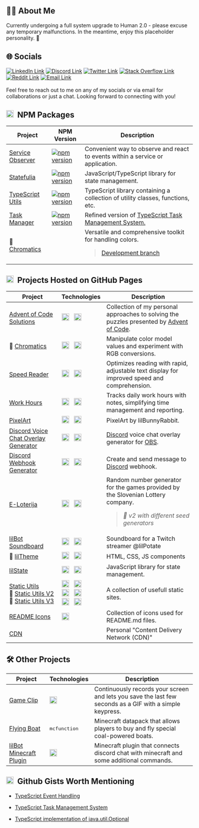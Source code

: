 <h2>🙋‍♂️ About Me</h2>

Currently undergoing a full system upgrade to Human 2.0 - please excuse any temporary malfunctions. In the meantime,
enjoy this placeholder personality. 🚀

<h2>🌐 Socials</h2>

<a href="https://linkedin.com/in/andraz-mesaric-sirec"><img
    src="https://img.shields.io/badge/LinkedIn-%40andraz--mesaric--sirec-%23505050?logo=linkedin&logoColor=white&labelColor=%230077b5"
    alt="LinkedIn Link"></a>
<a href="https://discord.com/users/237509022301814784"><img
    src="https://img.shields.io/badge/Discord-%40lilbunnyrabbit-%23505050?logo=discord&logoColor=white&labelColor=%235865F2"
    alt="Discord Link"></a>
<a href="https://twitter.com/amesaricsirec"><img
    src="https://img.shields.io/badge/Twitter-%40amesaricsirec-%23505050?logo=x&logoColor=white&labelColor=%23000000"
    alt="Twitter Link"></a>
<a href="https://stackoverflow.com/users/11786580"><img
    src="https://img.shields.io/badge/Stack_Overflow-%40lilBunnyRabbit-%23505050?logo=stackoverflow&logoColor=white&labelColor=%23F48024"
    alt="Stack Overflow Link"></a>
<a href="https://www.reddit.com/user/lilBunnyRabbit/"><img
    src="https://img.shields.io/badge/Reddit-%40lilBunnyRabbit-%23505050?logo=reddit&logoColor=white&labelColor=%23FF4500"
    alt="Reddit Link"></a>
<a href="mailto:amesaricsirec@gmail.com"><img
    src="https://img.shields.io/badge/Email-amesaricsirec%40gmail.com-%23505050?logo=gmail&logoColor=white&labelColor=%23c71610"
    alt="Email Link"></a>
<br />
<br />
Feel free to reach out to me on any of my socials or via email for collaborations or just a chat. Looking forward to
connecting with you!

<h2><img src="https://lilbunnyrabbit.github.io/readme-icons/npm.svg" height="20px">&nbsp;&nbsp;NPM Packages</h2>

<table>
  <thead>
    <tr>
      <th>Project</th>
      <th>NPM Version</th>
      <th>Description</th>
    </tr>
  </thead>

  <tbody>
    <tr>
      <td><a href="https://github.com/lilBunnyRabbit/service-observer">Service Observer</a></td>
      <td><a href="https://www.npmjs.com/package/@lilbunnyrabbit/service-observer"><img
            src="https://img.shields.io/npm/v/@lilbunnyrabbit/service-observer.svg" alt="npm version"></a></td>
      <td>Convenient way to observe and react to events within a service or application.</td>
    </tr>
    <tr>
      <td><a href="https://github.com/lilBunnyRabbit/statefulia">Statefulia</a></td>
      <td><a href="https://www.npmjs.com/package/@lilbunnyrabbit/statefulia"><img
            src="https://img.shields.io/npm/v/@lilbunnyrabbit/statefulia.svg" alt="npm version"></a></td>
      <td>JavaScript/TypeScript library for state management.</td>
    </tr>
    <tr>
      <td><a href="https://github.com/lilBunnyRabbit/typescript-utils">TypeScript Utils</a></td>
      <td><a href="https://www.npmjs.com/package/@lilbunnyrabbit/utils"><img
            src="https://img.shields.io/npm/v/@lilbunnyrabbit/utils.svg" alt="npm version"></a></td>
      <td>TypeScript library containing a collection of utility classes, functions, etc.</td>
    </tr>
    <tr>
      <td><a href="https://github.com/lilBunnyRabbit/task-manager">Task Manager</a></td>
      <td><a href="https://www.npmjs.com/package/@lilbunnyrabbit/task-manager"><img
            src="https://img.shields.io/npm/v/@lilbunnyrabbit/task-manager.svg" alt="npm version"></a></td>
      <td>Refined version of <a href="https://gist.github.com/lilBunnyRabbit/8ba9a800b7cf9f91df84e15e9a2d6faa">TypeScript Task Management System.</a></td>
    </tr>
    <tr>
      <td>🚧 <a href="https://github.com/lilBunnyRabbit/chromatics">Chromatics</a></td>
      <td></td>
      <td>
        Versatile and comprehensive toolkit for handling colors.
        <br />
        <blockquote><a href="https://github.com/lilBunnyRabbit/chromatics/tree/dev">Development branch</a></blockquote>
      </td>
    </tr>
  </tbody>
</table>

<h2><img src="https://lilbunnyrabbit.github.io/readme-icons/github.svg" height="20px">&nbsp;&nbsp;Projects Hosted on
  GitHub Pages</h2>

<table>
  <thead>
    <tr>
      <th>Project</th>
      <th>Technologies</th>
      <th>Description</th>
    </tr>
  </thead>

  <tbody>
    <!-- Svelte -->
    <tr>
      <td><a href="https://lilbunnyrabbit.github.io/advent-of-code">Advent of Code Solutions</a></td>
      <td>
        <img src="https://lilbunnyrabbit.github.io/readme-icons/typescript.svg" height="20px" alt="TypeScript Logo"
          title="TypeScript">
        &nbsp;
        <img src="https://lilbunnyrabbit.github.io/readme-icons/svelte.svg" height="20px" alt="Svelte Logo"
          title="Svelte">
      </td>
      <td>Collection of my personal approaches to solving the puzzles presented by <a
          href="https://adventofcode.com/">Advent of Code</a>.</td>
    </tr>
    <tr>
      <td>🚧 <a href="https://lilbunnyrabbit.github.io/chromatics">Chromatics</a></td>
      <td>
        <img src="https://lilbunnyrabbit.github.io/readme-icons/typescript.svg" height="20px" alt="TypeScript Logo"
          title="TypeScript">
        &nbsp;
        <img src="https://lilbunnyrabbit.github.io/readme-icons/svelte.svg" height="20px" alt="Svelte Logo"
          title="Svelte">
      </td>
      <td>
        Manipulate color model values and experiment with RGB conversions.
      </td>
    </tr>
    <tr>
      <td><a href="https://lilbunnyrabbit.github.io/speed-reader/">Speed Reader</a></td>
      <td>
        <img src="https://lilbunnyrabbit.github.io/readme-icons/typescript.svg" height="20px" alt="TypeScript Logo"
          title="TypeScript">
        &nbsp;
        <img src="https://lilbunnyrabbit.github.io/readme-icons/svelte.svg" height="20px" alt="Svelte Logo"
          title="Svelte">
      </td>
      <td>Optimizes reading with rapid, adjustable text display for improved speed and comprehension.</td>
    </tr>
    <!-- React -->
    <tr>
      <td><a href="https://lilbunnyrabbit.github.io/work-hours">Work Hours</a></td>
      <td>
        <img src="https://lilbunnyrabbit.github.io/readme-icons/typescript.svg" height="20px" alt="TypeScript Logo"
          title="TypeScript">
        &nbsp;
        <img src="https://lilbunnyrabbit.github.io/readme-icons/react.svg" height="20px" alt="React Logo" title="React">
      </td>
      <td>Tracks daily work hours with notes, simplifying time management and reporting.</td>
    </tr>
    <!-- Jekyll -->
    <tr>
      <td><a href="https://lilbunnyrabbit.github.io/pixelart/">PixelArt</a></td>
      <td>
        <img src="https://lilbunnyrabbit.github.io/readme-icons/aseprite.svg" height="20px" alt="Aseprite Logo"
          title="Aseprite">
        &nbsp;
        <img src="https://lilbunnyrabbit.github.io/readme-icons/jekyll.svg" height="20px" alt="Jekyll Logo"
          title="Jekyll">
      </td>
      <td>PixelArt by lilBunnyRabbit.</td>
    </tr>
    <!-- HTML -->
    <tr>
      <td><a href="https://lilbunnyrabbit.github.io/discord-vc-overlay/">Discord Voice Chat Overlay Generator</a></td>
      <td>
        <img src="https://lilbunnyrabbit.github.io/readme-icons/javascript.svg" height="20px" alt="JavaScript Logo"
          title="JavaScript">
        &nbsp;
        <img src="https://lilbunnyrabbit.github.io/readme-icons/html.svg" height="20px" alt="HTML Logo" title="HTML">
      </td>
      <td><a href="https://discord.com/">Discord</a> voice chat overlay generator for <a
          href="https://obsproject.com/">OBS</a>.</td>
    </tr>
    <tr>
      <td><a href="https://lilbunnyrabbit.github.io/discord-webhook-generator">Discord Webhook Generator</a></td>
      <td>
        <img src="https://lilbunnyrabbit.github.io/readme-icons/javascript.svg" height="20px" alt="JavaScript Logo"
          title="JavaScript">
        &nbsp;
        <img src="https://lilbunnyrabbit.github.io/readme-icons/html.svg" height="20px" alt="HTML Logo" title="HTML">
      </td>
      <td>Create and send message to <a href="https://discord.com/">Discord</a> webhook.</td>
    </tr>
    <tr>
      <td><a href="https://lilbunnyrabbit.github.io/e-loterija">E-Loterija</td>
      <td>
        <img src="https://lilbunnyrabbit.github.io/readme-icons/javascript.svg" height="20px" alt="JavaScript Logo"
          title="JavaScript">
        &nbsp;
        <img src="https://lilbunnyrabbit.github.io/readme-icons/html.svg" height="20px" alt="HTML Logo" title="HTML">
      </td>
      <td>
        Random number generator for the games provided by the Slovenian Lottery company.
        <br />
        <blockquote><i>🚧 v2 with different seed generators</i></blockquote>
      </td>
    </tr>
    <tr>
      <td><a href="https://lilbunnyrabbit.github.io/lilBot-soundboard">lilBot Soundboard</td>
      <td>
        <img src="https://lilbunnyrabbit.github.io/readme-icons/javascript.svg" height="20px" alt="JavaScript Logo"
          title="JavaScript">
        &nbsp;
        <img src="https://lilbunnyrabbit.github.io/readme-icons/html.svg" height="20px" alt="HTML Logo" title="HTML">
      </td>
      <td>Soundboard for a Twitch streamer @lilPotate</td>
    </tr>
    <tr>
      <td>🚧 <a href="https://lilbunnyrabbit.github.io/lilTheme/">lilTheme</a></td>
      <td>
        <img src="https://lilbunnyrabbit.github.io/readme-icons/javascript.svg" height="20px" alt="JavaScript Logo"
          title="JavaScript">
        &nbsp;
        <img src="https://lilbunnyrabbit.github.io/readme-icons/html.svg" height="20px" alt="HTML Logo" title="HTML">
      </td>
      <td>HTML, CSS, JS components</td>
    </tr>
    <tr>
      <td><a href="https://lilbunnyrabbit.github.io/cdn/libs/lilstate/0.2.0/docs.html">lilState</a></td>
      <td>
        <img src="https://lilbunnyrabbit.github.io/readme-icons/javascript.svg" height="20px" alt="JavaScript Logo"
          title="JavaScript">
        &nbsp;
        <img src="https://lilbunnyrabbit.github.io/readme-icons/html.svg" height="20px" alt="HTML Logo" title="HTML">
      </td>
      <td>JavaScript library for state management.</td>
    </tr>
    <tr>
      <td>
        <a href="https://lilbunnyrabbit.github.io/static-utils/">Static Utils</a>
        <br />
        🚧 <a href="https://lilbunnyrabbit.github.io/static-utils-v2/">Static Utils V2</a>
        <br />
        🚧 <a href="https://lilbunnyrabbit.github.io/static-utils-v3/">Static Utils V3</a>
      </td>
      <td>
        <img src="https://lilbunnyrabbit.github.io/readme-icons/javascript.svg" height="20px" alt="JavaScript Logo"
          title="JavaScript">
        &nbsp;
        <img src="https://lilbunnyrabbit.github.io/readme-icons/html.svg" height="20px" alt="HTML Logo" title="HTML">
        <br />
        <img src="https://lilbunnyrabbit.github.io/readme-icons/typescript.svg" height="20px" alt="TypeScript Logo"
          title="TypeScript">
        &nbsp;
        <img src="https://lilbunnyrabbit.github.io/readme-icons/react.svg" height="20px" alt="React Logo" title="React">
        <br />
        <img src="https://lilbunnyrabbit.github.io/readme-icons/typescript.svg" height="20px" alt="TypeScript Logo"
          title="TypeScript">
        &nbsp;
        <img src="https://lilbunnyrabbit.github.io/readme-icons/svelte.svg" height="20px" alt="Svelte Logo"
          title="Svelte">
      </td>
      <td>
        A collection of usefull static sites.
      </td>
    </tr>
    <tr>
      <td><a href="https://lilbunnyrabbit.github.io/readme-icons/">README Icons</a></td>
      <td>
        <img src="https://lilbunnyrabbit.github.io/readme-icons/html.svg" height="20px" alt="HTML Logo" title="HTML">
      </td>
      <td>Collection of icons used for README.md files.</td>
    </tr>
    <!-- Other -->
    <tr>
      <td><a href="https://github.com/lilBunnyRabbit/cdn">CDN</a></td>
      <td></td>
      <td>Personal "Content Delivery Network (CDN)"</td>
    </tr>
  </tbody>
</table>

<!--
Other:
- https://lilbunnyrabbit.github.io/fri-3-year
- https://lilbunnyrabbit.github.io/fri
- https://lilbunnyrabbit.github.io/fuji-game-unity
- https://lilbunnyrabbit.github.io/fuji-game-webgl
- https://lilbunnyrabbit.github.io/invoice-generator
- https://lilbunnyrabbit.github.io/lilBot
- https://lilbunnyrabbit.github.io/lilnotes/
- https://lilbunnyrabbit.github.io/lilstate
- https://lilbunnyrabbit.github.io/lilutils - depricated - replaced by static utils
- https://lilbunnyrabbit.github.io/notes
- https://lilbunnyrabbit.github.io/panda-aquarium
- https://lilbunnyrabbit.github.io/panda-pool
- https://lilbunnyrabbit.github.io/portfolio
- https://lilbunnyrabbit.github.io/recepti
- https://lilbunnyrabbit.github.io/three.js-testing
- https://lilbunnyrabbit.github.io/twitch-game/
- 
-->

<h2>🛠️ Other Projects</h2>

<table>
  <thead>
    <tr>
      <th>Project</th>
      <th>Technologies</th>
      <th>Description</th>
    </tr>
  </thead>

  <tbody>
    <tr>
      <td><a href="https://lilbunnyrabbit.github.io/game-clip">Game Clip</a></td>
      <td>
        <img src="https://lilbunnyrabbit.github.io/readme-icons/rust-crab.svg" height="20px" alt="Rust Logo"
          title="Rust">
      </td>
      <td>Continuously records your screen and lets you save the last few seconds as a GIF with a simple keypress.</td>
    </tr>
    <tr>
      <td><a href="https://lilbunnyrabbit.github.io/mc-flying-boat">Flying Boat</a></td>
      <td>
        <kbd>mcfunction</kbd>
      </td>
      <td>Minecraft datapack that allows players to buy and fly special coal-powered boats.</td>
    </tr>
    <tr>
      <td><a href="https://github.com/lilBunnyRabbit/lilBot-minecraft-plugin">lilBot Minecraft Plugin</a></td>
      <td>
        <img src="https://lilbunnyrabbit.github.io/readme-icons/java.svg" height="20px" alt="Java Logo" title="Java">
      </td>
      <td>Minecraft plugin that connects discord chat with minecraft and some additional commands.</td>
    </tr>
  </tbody>
</table>

<h2><img src="https://lilbunnyrabbit.github.io/readme-icons/github.svg" height="20px">&nbsp;&nbsp;Github Gists Worth
  Mentioning</h2>

- [TypeScript Event Handling](https://gist.github.com/lilBunnyRabbit/5c4370375c4974220f20c8b7a392de91)
- [TypeScript Task Management System](https://gist.github.com/lilBunnyRabbit/8ba9a800b7cf9f91df84e15e9a2d6faa)
- [TypeScript implementation of java.util.Optional<T>
  ](https://gist.github.com/lilBunnyRabbit/ab44b9bafca79cf1fa8024d833a60e24)



  <!--
WIP:
- https://github.com/lilBunnyRabbit/quno
- https://github.com/lilBunnyRabbit/mario-kart-turnament
-->
